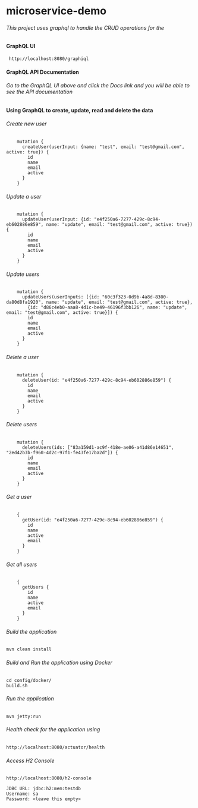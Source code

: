 # microservice-demo


###### This project uses graphql to handle the CRUD operations for the


#### GraphQL UI

     http://localhost:8080/graphiql

#### GraphQL API Documentation

###### Go to the GraphQL UI above and click the Docs link and you will be able to see the API documentation


#### Using GraphQL to create, update, read and delete the data   

###### Create new user

        mutation {
          createUser(userInput: {name: "test", email: "test@gmail.com", active: true}) {
            id
            name
            email
            active
          }
        }

###### Update a user

        mutation {
          updateUser(userInput: {id: "e4f250a6-7277-429c-8c94-eb602886e859", name: "update", email: "test@gmail.com", active: true}) {
            id
            name
            email
            active
          }
        }

###### Update users

        mutation {
          updateUsers(userInputs: [{id: "60c3f323-0d9b-4a8d-8300-da80d8fa1920", name: "update", email: "test@gmail.com", active: true},
            {id: "d86c4eb0-aaa8-4d1c-be49-46196f3bb126", name: "update", email: "test@gmail.com", active: true}]) {
            id
            name
            email
            active
          }
        }

###### Delete a user

        mutation {
          deleteUser(id: "e4f250a6-7277-429c-8c94-eb602886e859") {
            id
            name
            email
            active
          }
        }

###### Delete users

        mutation {
          deleteUsers(ids: ["83a159d1-ac9f-418e-ae06-a41d86e14651", "2ed42b3b-f960-4d2c-97f1-fe43fe17ba2d"]) {
            id
            name
            email
            active
          }
        }

###### Get a user

        {
          getUser(id: "e4f250a6-7277-429c-8c94-eb602886e859") {
            id
            name
            active
            email
          }
        }

###### Get all users

        {
          getUsers {
            id
            name
            active
            email
          }
        }

###### Build the application  

    mvn clean install      

###### Build and Run the application using Docker

    cd config/docker/
    build.sh

###### Run the application

    mvn jetty:run

###### Health check for the application using

    http://localhost:8080/actuator/health

###### Access H2 Console

    http://localhost:8080/h2-console

    JDBC URL: jdbc:h2:mem:testdb
    Username: sa
    Password: <leave this empty>

